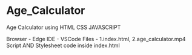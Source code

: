 # Age_Calculator
Age Calculator using HTML CSS JAVASCRIPT

Browser - Edge
IDE - VSCode
Files - 1.index.html, 2.age_calculator.mp4
Script AND Stylesheet code inside index.html
